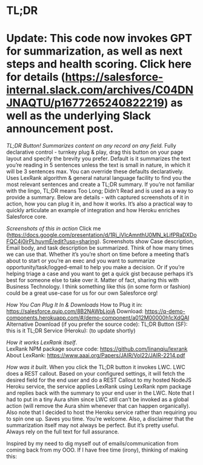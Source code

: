 # TL;DR

# Update: This code now invokes GPT for summarization, as well as next steps and health scoring. Click here for details (https://salesforce-internal.slack.com/archives/C04DNJNAQTU/p1677265240822219) as well as the underlying Slack announcement post.

*TL;DR Button! Summarizes content on any record on any field.* Fully declarative control - turnkey plug & play, drag this button on your page layout and specify the brevity you prefer. Default is it summarizes the text you’re reading in 5 sentences unless the text is small in nature, in which it will be 3 sentences max. You can override these defaults declaratively. Uses LexRank algorithm & general natural language facility to find you the most relevant sentences and create a TL;DR summary. If you’re not familiar with the lingo, TL;DR means Too Long; Didn’t Read and is used as a way to provide a summary. Below are details - with captured screenshots of it in action, how you can plug it in, and how it works. It’s also a practical way to quickly articulate an example of integration and how Heroku enriches Salesforce core.

*Screenshots of this in action*
Click me (https://docs.google.com/presentation/d/1Rj_iVlcAmnthU0MN_kLjfPRaDXDoFQC4j0irPLhuymE/edit?usp=sharing). Screenshots show Case description, Email body, and task description be summarized. Think of how many times we can use that. Whether it’s you’re short on time before a meeting that’s about to start or you’re an exec and you want to summarize opportunity/task/logged-email to help you make a decision. Or if you’re helping triage a case and you want to get a quick gist because perhaps it’s best for someone else to take over it. Matter of fact, sharing this with Business Technology. I think something like this (in some form or fashion) could be a great use-case for us for our own Salesforce org!

*How You Can Plug It In & Downloads*
How to Plug it in: https://salesforce.quip.com/8B2NAWbLjoiA
Download: https://q-demo-components.herokuapp.com/#/demo-component/a012M00000h1cXdQAI
Alternative Download (if you prefer the source code):
TL;DR Button (SF): this is it
TL;DR Service (Heroku): (to update shortly)

*How it works*
_LexRank itself_.  
LexRank NPM package source code: https://github.com/linanqiu/lexrank 
About LexRank: https://www.aaai.org/Papers/JAIR/Vol22/JAIR-2214.pdf

_How was it built_. When you click the TL;DR button it invokes LWC. LWC does a REST callout. Based on your configured settings, it will fetch the desired field for the end user and do a REST Callout to my hosted NodeJS Heroku service, the service applies LexRank using LexRank npm package and replies back with the summary to your end user in the LWC. Note that I had to put in a tiny Aura shim since LWC still can’t be invoked as a global action (will remove the Aura shim whenever that can happen organically). Also note that I decided to host the Heroku service rather than requiring you to spin one up. Saves you time. You’re welcome. Also, a disclaimer that the summarization itself may not always be perfect. But it’s pretty useful. Always rely on the full text for full assurance.

Inspired by my need to dig myself out of emails/communication from coming back from my OOO. If I have free time (irony), thinking of making this:

